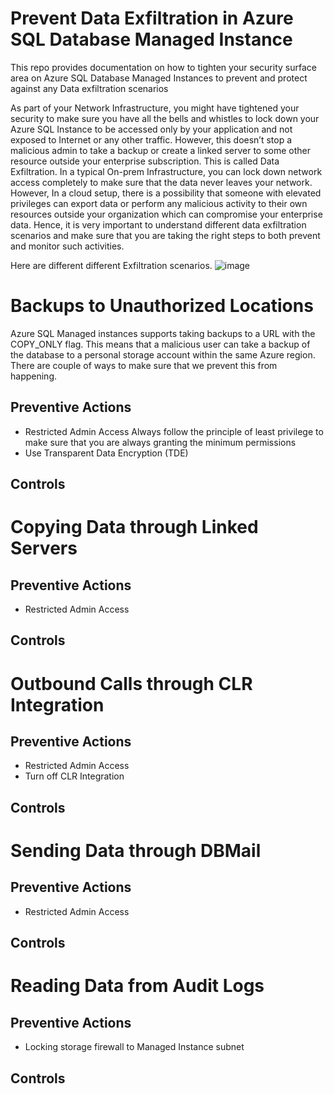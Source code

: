 # Prevent Data Exfiltration in Azure SQL Database Managed Instance
This repo provides documentation on how to tighten your security surface area on Azure SQL Database Managed Instances to prevent and protect against any Data exfiltration scenarios

As part of your Network Infrastructure, you might have tightened your security to make sure you have all the bells and whistles to lock down your Azure SQL Instance to be accessed only by your application and not exposed to Internet or any other traffic. However, this doesn’t stop a malicious admin to take a backup or create a linked server to some other resource outside your enterprise subscription. This is called Data Exfiltration. In a typical On-prem Infrastructure, you can lock down network access completely to make sure that the data never leaves your network. However, In a cloud setup, there is a possibility that someone with elevated privileges can export data or perform any malicious activity to their own resources outside your organization which can compromise your enterprise data. Hence, it is very important to understand different data exfiltration scenarios and make sure that you are taking the right steps to both prevent and monitor such activities.

Here are different different Exfiltration scenarios.
![image](https://user-images.githubusercontent.com/22504173/75120368-4b158100-5659-11ea-8a34-8a05440158e1.png)


# Backups to Unauthorized Locations
Azure SQL Managed instances supports taking backups to a URL with the COPY_ONLY flag. This means that a malicious user can take a backup of the database to a personal storage account within the same Azure region. There are couple of ways to make sure that we prevent this from happening.

## Preventive Actions
* Restricted Admin Access
  Always follow the principle of least privilege to make sure that you are always granting the minimum permissions
* Use Transparent Data Encryption (TDE)

## Controls


# Copying Data through Linked Servers
## Preventive Actions
* Restricted Admin Access
## Controls

# Outbound Calls through CLR Integration
## Preventive Actions
* Restricted Admin Access
* Turn off CLR Integration
## Controls

# Sending Data through DBMail
## Preventive Actions
* Restricted Admin Access
## Controls

# Reading Data from Audit Logs
## Preventive Actions
* Locking storage firewall to Managed Instance subnet
## Controls






